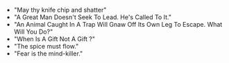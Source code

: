 - "May thy knife chip and shatter"
- "A Great Man Doesn't Seek To Lead. He's Called To It."
- "An Animal Caught In A Trap Will Gnaw Off Its Own Leg To Escape. What Will You Do?"
-   "When Is A Gift Not A Gift ?"
- "The spice must flow."
- "Fear is the mind-killer."
